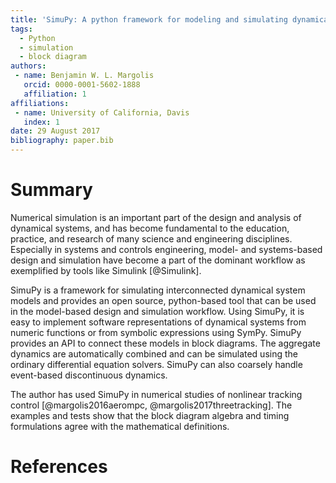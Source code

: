```yaml
---
title: 'SimuPy: A python framework for modeling and simulating dynamical systems'
tags:
  - Python
  - simulation
  - block diagram
authors:
 - name: Benjamin W. L. Margolis
   orcid: 0000-0001-5602-1888
   affiliation: 1
affiliations:
 - name: University of California, Davis
   index: 1
date: 29 August 2017
bibliography: paper.bib
---
```


# Summary

Numerical simulation is an important part of the design and analysis of dynamical systems, and has become fundamental to the education, practice, and research of many science and engineering disciplines. Especially in systems and controls engineering, model- and systems-based design and simulation have become a part of the dominant workflow as exemplified by tools like Simulink [@Simulink].

SimuPy is a framework for simulating interconnected dynamical system models and provides an open source, python-based tool that can be used in the model-based design and simulation workflow. Using SimuPy, it is easy to implement software representations of dynamical systems from numeric functions or from symbolic expressions using SymPy. SimuPy provides an API to connect these models in block diagrams. The aggregate dynamics are automatically combined and can be simulated using the ordinary differential equation solvers. SimuPy can also coarsely handle event-based discontinuous dynamics.

The author has used SimuPy in numerical studies of nonlinear tracking control [@margolis2016aerompc, @margolis2017threetracking]. The examples and tests show that the block diagram algebra and timing formulations agree with the mathematical definitions.


# References
